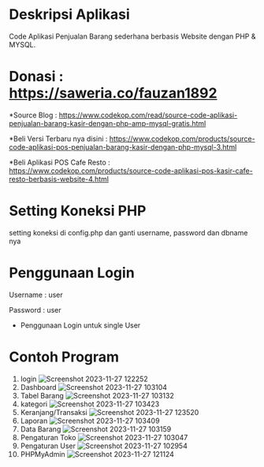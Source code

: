# Deskripsi Aplikasi
Code Aplikasi Penjualan Barang sederhana berbasis Website dengan PHP &amp; MYSQL.
# Donasi :  https://saweria.co/fauzan1892
*Source Blog : https://www.codekop.com/read/source-code-aplikasi-penjualan-barang-kasir-dengan-php-amp-mysql-gratis.html

*Beli Versi Terbaru nya disini : https://www.codekop.com/products/source-code-aplikasi-pos-penjualan-barang-kasir-dengan-php-mysql-3.html

*Beli Aplikasi POS Cafe Resto : https://www.codekop.com/products/source-code-aplikasi-pos-kasir-cafe-resto-berbasis-website-4.html
# Setting Koneksi PHP
setting koneksi di config.php dan ganti username, password dan dbname nya
# Penggunaan Login
Username : user

Password : user
* Penggunaan Login untuk single User
# Contoh Program
1. login
![Screenshot 2023-11-27 122252](https://github.com/IsnainiNurAzizah/pos-toko-harapan1/assets/151497035/8abdd010-c698-4e79-9539-d847c82c0a35)
2. Dashboard
![Screenshot 2023-11-27 103104](https://github.com/IsnainiNurAzizah/pos-toko-harapan1/assets/151497035/fbbaebdf-81ff-4694-b3ab-99e914c0d919)
3. Tabel Barang
![Screenshot 2023-11-27 103132](https://github.com/IsnainiNurAzizah/pos-toko-harapan1/assets/151497035/0e0656c3-f434-4b0d-a01f-b53e0af1ce13)
4. kategori
![Screenshot 2023-11-27 103423](https://github.com/IsnainiNurAzizah/pos-toko-harapan1/assets/151497035/31fba3f4-b45c-4ad4-a9fe-8e1b4cbc7a23)
5. Keranjang/Transaksi
![Screenshot 2023-11-27 123520](https://github.com/IsnainiNurAzizah/pos-toko-harapan1/assets/151497035/e96a6819-a455-455b-aee6-79e5eb3e93bf)
6. Laporan
![Screenshot 2023-11-27 103409](https://github.com/IsnainiNurAzizah/pos-toko-harapan1/assets/151497035/7fb54fb7-4810-4a12-bb5f-42fc315aa83d)
7. Data Barang
![Screenshot 2023-11-27 103159](https://github.com/IsnainiNurAzizah/pos-toko-harapan1/assets/151497035/cd88fd41-7063-46c1-b083-4af07e3e9be4)
8. Pengaturan Toko
![Screenshot 2023-11-27 103047](https://github.com/IsnainiNurAzizah/pos-toko-harapan1/assets/151497035/cec6a869-6d93-4fa0-9b4e-8b622e39eafb)
9. Pengaturan User
![Screenshot 2023-11-27 102954](https://github.com/IsnainiNurAzizah/pos-toko-harapan1/assets/151497035/4953705d-2cbd-48c1-a5aa-4100bf753216)
10. PHPMyAdmin
![Screenshot 2023-11-27 121124](https://github.com/IsnainiNurAzizah/pos-toko-harapan1/assets/151497035/c2b09074-3e12-46af-9f4c-7e46a135db33)
